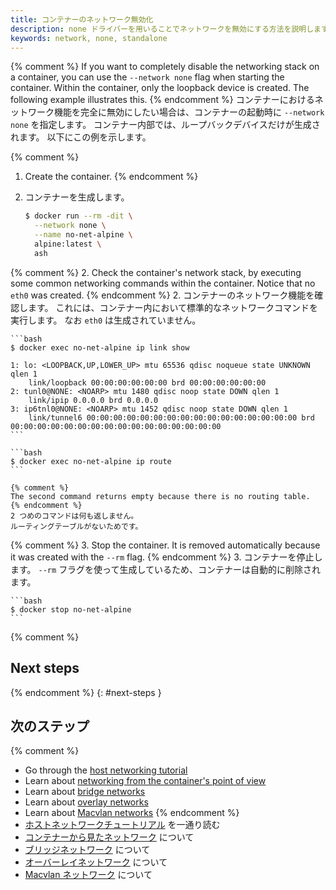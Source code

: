 ```yaml
---
title: コンテナーのネットワーク無効化
description: none ドライバーを用いることでネットワークを無効にする方法を説明します。
keywords: network, none, standalone
---
```


{% comment %}
If you want to completely disable the networking stack on a container, you can
use the `--network none` flag when starting the container. Within the container,
only the loopback device is created. The following example illustrates this.
{% endcomment %}
コンテナーにおけるネットワーク機能を完全に無効にしたい場合は、コンテナーの起動時に `--network none` を指定します。
コンテナー内部では、ループバックデバイスだけが生成されます。
以下にこの例を示します。

{% comment %}
1.  Create the container.
{% endcomment %}
1.  コンテナーを生成します。

    ```bash
    $ docker run --rm -dit \
      --network none \
      --name no-net-alpine \
      alpine:latest \
      ash
    ```

{% comment %}
2.  Check the container's network stack, by executing some common networking
    commands within the container. Notice that no `eth0` was created.
{% endcomment %}
2.  コンテナーのネットワーク機能を確認します。
    これには、コンテナー内において標準的なネットワークコマンドを実行します。
    なお `eth0` は生成されていません。

    ```bash
    $ docker exec no-net-alpine ip link show

    1: lo: <LOOPBACK,UP,LOWER_UP> mtu 65536 qdisc noqueue state UNKNOWN qlen 1
        link/loopback 00:00:00:00:00:00 brd 00:00:00:00:00:00
    2: tunl0@NONE: <NOARP> mtu 1480 qdisc noop state DOWN qlen 1
        link/ipip 0.0.0.0 brd 0.0.0.0
    3: ip6tnl0@NONE: <NOARP> mtu 1452 qdisc noop state DOWN qlen 1
        link/tunnel6 00:00:00:00:00:00:00:00:00:00:00:00:00:00:00:00 brd 00:00:00:00:00:00:00:00:00:00:00:00:00:00:00:00
    ```

    ```bash
    $ docker exec no-net-alpine ip route
    ```

    {% comment %}
    The second command returns empty because there is no routing table.
    {% endcomment %}
    2 つめのコマンドは何も返しません。
    ルーティングテーブルがないためです。

{% comment %}
3.  Stop the container. It is removed automatically because it was created with
    the `--rm` flag.
{% endcomment %}
3.  コンテナーを停止します。
    `--rm` フラグを使って生成しているため、コンテナーは自動的に削除されます。

    ```bash
    $ docker stop no-net-alpine
    ```

{% comment %}
## Next steps
{% endcomment %}
{: #next-steps }
## 次のステップ

{% comment %}
-  Go through the [host networking tutorial](network-tutorial-host.md)
- Learn about [networking from the container's point of view](../config/containers/container-networking.md)
- Learn about [bridge networks](bridge.md)
- Learn about [overlay networks](overlay.md)
- Learn about [Macvlan networks](macvlan.md)
{% endcomment %}
- [ホストネットワークチュートリアル](network-tutorial-host.md) を一通り読む
- [コンテナーから見たネットワーク](../config/containers/container-networking.md) について
- [ブリッジネットワーク](bridge.md) について
- [オーバーレイネットワーク](overlay.md) について
- [Macvlan ネットワーク](macvlan.md) について
